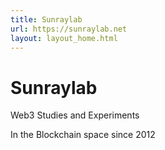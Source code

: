 ```yaml
---
title: Sunraylab
url: https://sunraylab.net
layout: layout_home.html
---
```

# Sunraylab

<p class="lead">Web3 Studies and Experiments</p>

In the Blockchain space since 2012
